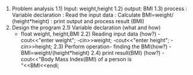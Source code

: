 1) Problem analysis
1.1) Input: weight,height
1.2) output: BMI
1.3) process : Variable declaration
             : Read the input data
             : Calculate BMI=weight/
               (height*height)
             : print output and process result 
               (BMI)
2) Design the program 
2.1) Variable declaration (what and how)
    - float weight, height,BMI
2.2) Reading input data (how?)
    -cout<<"enter weight";
    -cin>>weight;
    -cout<<"enter height";
    -cin>>height;
2.3) Perform operation- finding the BMI(how?)
    -BMI=weight/(height*height)
2.4) print result(BMI) (how?)
    -cout<<"Body Mass Index(BMI) of a person is   
 "<<BMI<<endl;
                